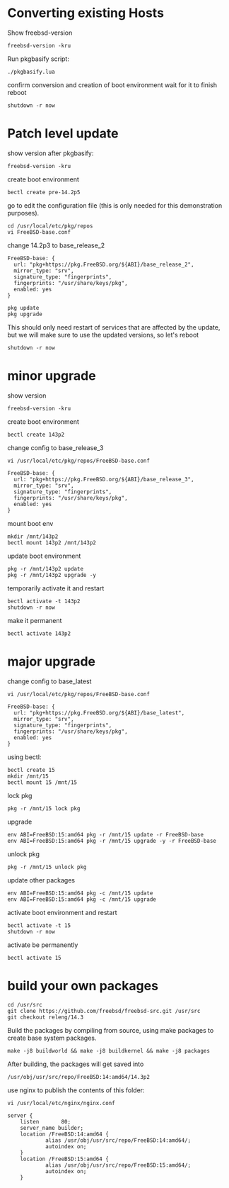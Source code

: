 # Converting existing Hosts
Show freebsd-version
```
freebsd-version -kru
```

Run pkgbasify script:
```
./pkgbasify.lua
```
confirm conversion and creation of boot environment
wait for it to finish
reboot
```
shutdown -r now
```

# Patch level update
show version after pkgbasify:
```
freebsd-version -kru
```
create boot environment
```
bectl create pre-14.2p5
```

go to edit the configuration file (this is only needed for this demonstration purposes).
```
cd /usr/local/etc/pkg/repos
vi FreeBSD-base.conf
```
change 14.2p3 to base_release_2
```
FreeBSD-base: {
  url: "pkg+https://pkg.FreeBSD.org/${ABI}/base_release_2",
  mirror_type: "srv",
  signature_type: "fingerprints",
  fingerprints: "/usr/share/keys/pkg",
  enabled: yes
}
```

```
pkg update
pkg upgrade
```

This should only need restart of services that are affected by the update, but we will make sure to use the updated versions, so let's reboot
```
shutdown -r now
```

# minor upgrade
show version
```
freebsd-version -kru
```
create boot environment
```
bectl create 143p2
```

change config to base_release_3
```
vi /usr/local/etc/pkg/repos/FreeBSD-base.conf
```

```
FreeBSD-base: {
  url: "pkg+https://pkg.FreeBSD.org/${ABI}/base_release_3",
  mirror_type: "srv",
  signature_type: "fingerprints",
  fingerprints: "/usr/share/keys/pkg",
  enabled: yes
}
```
mount boot env
```
mkdir /mnt/143p2
bectl mount 143p2 /mnt/143p2
```
update boot environment
```
pkg -r /mnt/143p2 update
pkg -r /mnt/143p2 upgrade -y
```
temporarily activate it and restart
```
bectl activate -t 143p2
shutdown -r now
```
make it permanent
```
bectl activate 143p2
```

# major upgrade
change config to base_latest
```
vi /usr/local/etc/pkg/repos/FreeBSD-base.conf
```

```
FreeBSD-base: {
  url: "pkg+https://pkg.FreeBSD.org/${ABI}/base_latest",
  mirror_type: "srv",
  signature_type: "fingerprints",
  fingerprints: "/usr/share/keys/pkg",
  enabled: yes
}
```
using bectl:
```
bectl create 15
mkdir /mnt/15
bectl mount 15 /mnt/15
```
lock pkg
```
pkg -r /mnt/15 lock pkg
```
upgrade
```
env ABI=FreeBSD:15:amd64 pkg -r /mnt/15 update -r FreeBSD-base
env ABI=FreeBSD:15:amd64 pkg -r /mnt/15 upgrade -y -r FreeBSD-base
```
unlock pkg
```
pkg -r /mnt/15 unlock pkg
```
update other packages
```
env ABI=FreeBSD:15:amd64 pkg -c /mnt/15 update
env ABI=FreeBSD:15:amd64 pkg -c /mnt/15 upgrade
```
activate boot environment and restart
```
bectl activate -t 15
shutdown -r now
```
activate be permanently
```
bectl activate 15
```

# build your own packages
```
cd /usr/src
git clone https://github.com/freebsd/freebsd-src.git /usr/src
git checkout releng/14.3
```
Build the packages by compiling from source, using make packages to create base system packages.
```
make -j8 buildworld && make -j8 buildkernel && make -j8 packages
```

After building, the packages will get saved into 
```
/usr/obj/usr/src/repo/FreeBSD:14:amd64/14.3p2
```

use nginx to publish the contents of this folder:
```
vi /usr/local/etc/nginx/nginx.conf
```

```nginx
server {
	listen       80;
	server_name builder;
	location /FreeBSD:14:amd64 {
			alias /usr/obj/usr/src/repo/FreeBSD:14:amd64/;
			autoindex on;
	}
	location /FreeBSD:15:amd64 {
			alias /usr/obj/usr/src/repo/FreeBSD:15:amd64/;
			autoindex on;
	}
```